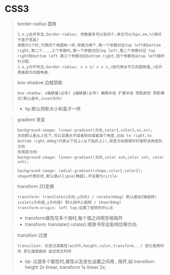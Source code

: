 # CSS3

> border-radius 圆角
>
> ``` 
> 1.x,y合并写法,border-radius: 参数最多可以有四个,单位可以为px,em,%(相对于盒子宽高)
> 参数为1个时,代表四个角圆角一样,参数为两个,第一个参数对应top left和bottom right,第二个...,三个参数时,第一个参数对应top left,第二个参数对应 top right和bottom left.第三个参数对应bottom right,四个参数则从top left顺时针分配.
> 2.x,y分开写法,border-radius: x x x/ x x x,/前代表水平方向圆角值,/后代表垂直方向圆角值.
> ```

> box-shadow 边框阴影
>
> ``` 
> box-shadow: x偏移量(必写) y偏移量(必写) 模糊半径 扩展半径 阴影颜色 阴影模式(默认是外,inset为内)
> ```
>
> + tip:默认阴影大小和盒子一样.

> gradient 渐变
>
> ``` 
> background-image: linear-gradient(方向,color1,color2,xx,xx);
> 方向默认是从上往下,可以设置水平或者斜向或者某个角度,比如 to right,to bottom right,0deg(代表从下往上(从下指向上)),渐变方向是顺时针旋转该角度的方向
> 形成斑马线:
> background-image: linear-gradient(方向,color xx%,color xx%, color xx%);
> ```
>
> ``` 
> background-image: radial-gradient(shape,color1,color2);
> shape代表形状,默认是ellipse(椭圆),可设置为circle.
> ```

> transform 2D变换
>
> ```
> transform: translate(x方向,y方向) / rotate(0deg) 默认是绕Z轴旋转/ scale(x方向值,y方向值) 默认绕中心旋转 / skew(0deg)
> transform-origin: left top;设置了旋转的中心点
> ```
>
> + transform属性写多个值时,每个值之间用空格隔开
> + transform: translate() rotate() 顺序书写会影响位移方向.

> transition 过渡
>
> ``` 
> transition: 形变过渡属性(width,height,color,transform...) 变化使用时间 变化速度曲线 延迟发生时间
> ```
>
> + tip: 过渡多个属性时,属性以及变化设置之间用 , 隔开,如 transition: height 2s linear, transform 1s linear 2s;